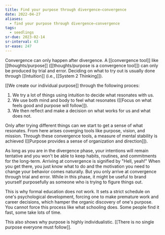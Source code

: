 ```yaml
---
title: Find your purpose through divergence–convergence
date: 2022-04-27
aliases:
  - find your purpose through divergence–convergence
tags:
  - seedlings
sr-due: 2023-02-14
sr-interval: 43
sr-ease: 247
---
```

Convergence can only happen after divergence. A [[convergence tool]] like [[thoughts/purpose]] ([[thoughts/purpose is a convergence tool]]) can only be produced by trial and error. Deciding on what to try out is usually done through [[Intuition]] (i.e., [[System 2 Thinking]]).

[[We create our individual purpose]] through the following proces:

1. We try a lot of things using intuition to decide what resonates with us.
2. We use both mind and body to feel what resonates ([[Focus on what feels good and purpose will follow]]).
3. We then reflect and make a decision on what works for us and what does not.

Only after trying different things can we start to get a sense of what resonates. From here arises coverging tools like purpose, vision, and mission. Through these convergence tools, a measure of mental stability is achieved ([[Purpose provides a sense of organization and direction]]).

As long as you are in the divergence phase, your intentions will remain tentative and you won't be able to keep habits, routines, and commitments for the long-term. Arriving at convergence is signified by "Hell, yeah!" When you get there, you just know what to do and the motivation you need to change your behavior comes naturally. But you only arrive at convergence through trial and error. While in this phase, it might be useful to brand yourself purposefully as someone who is trying to figure things out.

This is why formal education does not work. It sets a strict schedule on one's psychological development, forcing one to make premature work and career decisions, which hamper the organic discovery of one's purpose. You cannot force this process like what schooling does. Some people find it fast, some take lots of time.

This also shows why purpose is highly individualistic. [[There is no single purpose everyone must follow]].
